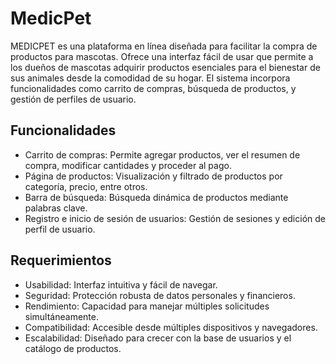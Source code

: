# MedicPet

MEDICPET es una plataforma en línea diseñada para facilitar la compra de productos para mascotas. Ofrece una interfaz fácil de usar que permite a los dueños de mascotas adquirir productos esenciales para el bienestar de sus animales desde la comodidad de su hogar. El sistema incorpora funcionalidades como carrito de compras, búsqueda de productos, y gestión de perfiles de usuario.

## Funcionalidades
- Carrito de compras: Permite agregar productos, ver el resumen de compra, modificar cantidades y proceder al pago.
- Página de productos: Visualización y filtrado de productos por categoría, precio, entre otros.
- Barra de búsqueda: Búsqueda dinámica de productos mediante palabras clave.
- Registro e inicio de sesión de usuarios: Gestión de sesiones y edición de perfil de usuario.

## Requerimientos
- Usabilidad: Interfaz intuitiva y fácil de navegar.
- Seguridad: Protección robusta de datos personales y financieros.
- Rendimiento: Capacidad para manejar múltiples solicitudes simultáneamente.
- Compatibilidad: Accesible desde múltiples dispositivos y navegadores.
- Escalabilidad: Diseñado para crecer con la base de usuarios y el catálogo de productos.
